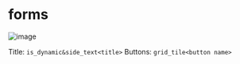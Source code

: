 # forms

![image](https://user-images.githubusercontent.com/83061703/202968771-69dcac6e-205f-4d0b-bd6f-38198fb78852.png)

Title: 
```is_dynamic&side_text<title>```
Buttons:
```grid_tile<button name>```
